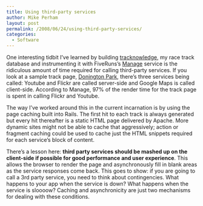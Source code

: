 ```yaml
---
title: Using third-party services
author: Mike Perham
layout: post
permalink: /2008/06/24/using-third-party-services/
categories:
  - Software
---
```

One interesting tidbit I&#8217;ve learned by building [tracknowledge][1], my race track database and instrumenting it with FiveRuns&#8217;s [Manage][2] service is the ridiculous amount of time required for calling third-party services. If you look at a sample track page, [Donington Park][3], there&#8217;s three services being called: Youtube and Flickr are called server-side and Google Maps is called client-side. According to Manage, 97% of the render time for the track page is spent in calling Flickr and Youtube.

The way I&#8217;ve worked around this in the current incarnation is by using the page caching built into Rails. The first hit to each track is always generated but every hit thereafter is a static HTML page delivered by Apache. More dynamic sites might not be able to cache that aggressively; action or fragment caching could be used to cache just the HTML snippets required for each service&#8217;s block of content.

There&#8217;s a lesson here: **third party services should be mashed up on the client-side if possible for good performance and user experience**. This allows the browser to render the page and asynchronously fill in blank areas as the service responses come back. This goes to show: if you are going to call a 3rd party service, you need to think about contingencies. What happens to your app when the service is down? What happens when the service is sloooow? Caching and asynchronicity are just two mechanisms for dealing with these conditions.

 [1]: http://tracknowledge.org
 [2]: http://fiveruns.com/products/manage
 [3]: http://tracknowledge.org/tracks/996332983-Donington-Park